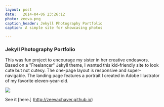 ```yaml
---
layout: post
date:   2014-04-06 23:26:12
photo: zeeva.png
caption_header: Jekyll Photography Portfolio
caption: A simple site for showcasing photos

---
```


### Jekyll Photography Portfolio

This was fun project to encourage my sister in her creative endeavors. Based on a "Freelancer" Jekyll theme, I wanted this kid-friendly site to look cute but not cutesy. The one-page layout is responsive and super-navigable. The landing page features a portrait I created in Adobe Illustrator of my favorite eleven-year-old.

<img src="{{site.url}}/img/large/zeevasite.png" class="piece"/>



See it [here.] (http://zeevachaver.github.io)





